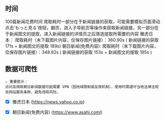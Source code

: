 ## 时间
100篇新闻花费时间
爬取耗时一部分在于新闻链接的获取，可能需要模拟页面滑动点击'もっと見る'按钮，翻页，进入子导航页等操作来获取新闻链接，另一部分在于新闻图文的提取，进入新闻链接的详情页之后筛选提取所需要的内容
雅虎日本：
爬取耗时（未下载图片内容，仅保存图片链接）：360.90s ( 新闻链接的获取 171s + 新闻图文的提取 189s)
朝日新闻(免费内容): 
爬取耗时（未下载图片内容，仅保存图片链接）：348.82s ( 新闻链接的获取 153s + 新闻图文的提取 195s )

## 数据可爬性
```plaintext
⚠️ 重要提示：  
访问及爬取朝日新闻数据可能需要 VPN（因地域限制或反爬机制），使用时需遵守当地法律法规及网站服务条款，避免违规风险。  
```  
- [x] 雅虎日本 (https://news.yahoo.co.jp)
- [x] 朝日新闻(免费内容) (https://www.asahi.coml)

